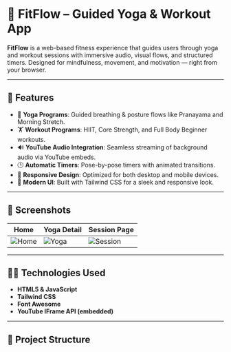 # 💪 FitFlow – Guided Yoga & Workout App

**FitFlow** is a web-based fitness experience that guides users through yoga and workout sessions with immersive audio, visual flows, and structured timers. Designed for mindfulness, movement, and motivation — right from your browser.

---

## 🚀 Features

- 🧘 **Yoga Programs**: Guided breathing & posture flows like Pranayama and Morning Stretch.
- 🏋️ **Workout Programs**: HIIT, Core Strength, and Full Body Beginner workouts.
- 🔊 **YouTube Audio Integration**: Seamless streaming of background audio via YouTube embeds.
- 🕒 **Automatic Timers**: Pose-by-pose timers with animated transitions.
- 📱 **Responsive Design**: Optimized for both desktop and mobile devices.
- 🎨 **Modern UI**: Built with Tailwind CSS for a sleek and responsive look.

---

## 📸 Screenshots

| Home | Yoga Detail | Session Page |
|------|-------------|--------------|
| ![Home](assets/images/screenshot1.png) | ![Yoga](assets/images/screenshot2.png) | ![Session](assets/images/screenshot3.png) |

---

## 🧑‍💻 Technologies Used

- **HTML5 & JavaScript**
- **Tailwind CSS**
- **Font Awesome**
- **YouTube IFrame API (embedded)**

---

## 📁 Project Structure
